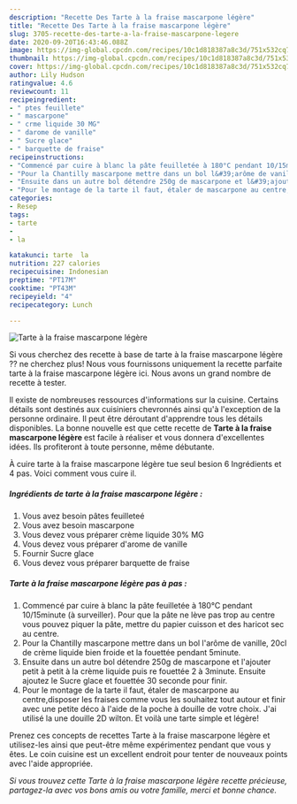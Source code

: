 ```yaml
---
description: "Recette Des Tarte à la fraise mascarpone légère"
title: "Recette Des Tarte à la fraise mascarpone légère"
slug: 3705-recette-des-tarte-a-la-fraise-mascarpone-legere
date: 2020-09-20T16:43:46.088Z
image: https://img-global.cpcdn.com/recipes/10c1d818387a8c3d/751x532cq70/tarte-a-la-fraise-mascarpone-legere-photo-principale-de-la-recette.jpg
thumbnail: https://img-global.cpcdn.com/recipes/10c1d818387a8c3d/751x532cq70/tarte-a-la-fraise-mascarpone-legere-photo-principale-de-la-recette.jpg
cover: https://img-global.cpcdn.com/recipes/10c1d818387a8c3d/751x532cq70/tarte-a-la-fraise-mascarpone-legere-photo-principale-de-la-recette.jpg
author: Lily Hudson
ratingvalue: 4.6
reviewcount: 11
recipeingredient:
- " ptes feuillete"
- " mascarpone"
- " crme liquide 30 MG"
- " darome de vanille"
- " Sucre glace"
- " barquette de fraise"
recipeinstructions:
- "Commencé par cuire à blanc la pâte feuilletée à 180°C pendant 10/15minute (à surveiller). Pour que la pâte ne lève pas trop au centre vous pouvez piquer la pâte, mettre du papier cuisson et des haricot sec au centre."
- "Pour la Chantilly mascarpone mettre dans un bol l&#39;arôme de vanille, 20cl de crème liquide bien froide et la fouettée pendant 5minute."
- "Ensuite dans un autre bol détendre 250g de mascarpone et l&#39;ajouter petit à petit à la crème liquide puis re fouettée 2 à 3minute. Ensuite ajoutez le Sucre glace et fouettée 30 seconde pour finir."
- "Pour le montage de la tarte il faut, étaler de mascarpone au centre,disposer les fraises comme vous les souhaitez tout autour et finir avec une petite déco à l&#39;aide de la poche à douille de votre choix. J&#39;ai utilisé la une douille 2D wilton. Et voilà une tarte simple et légère!"
categories:
- Resep
tags:
- tarte
- 
- la

katakunci: tarte  la 
nutrition: 227 calories
recipecuisine: Indonesian
preptime: "PT17M"
cooktime: "PT43M"
recipeyield: "4"
recipecategory: Lunch

---
```



![Tarte à la fraise mascarpone légère](https://img-global.cpcdn.com/recipes/10c1d818387a8c3d/751x532cq70/tarte-a-la-fraise-mascarpone-legere-photo-principale-de-la-recette.jpg)

Si vous cherchez des recette à base de tarte à la fraise mascarpone légère ?? ne cherchez plus! Nous vous fournissons uniquement la recette parfaite tarte à la fraise mascarpone légère ici. Nous avons un grand nombre de recette à tester.

Il existe de nombreuses ressources d'informations sur la cuisine. Certains détails sont destinés aux cuisiniers chevronnés ainsi qu'à l'exception de la personne ordinaire. Il peut être déroutant d'apprendre tous les détails disponibles. La bonne nouvelle est que cette recette de <strong> Tarte à la fraise mascarpone légère </strong> est facile à réaliser et vous donnera d'excellentes idées. Ils profiteront à toute personne, même débutante.

<!--inarticleads1-->

À cuire tarte à la fraise mascarpone légère tue seul besion 6 Ingrédients et 4 pas. Voici comment vous cuire il.

##### Ingrédients de tarte à la fraise mascarpone légère :

1. Vous avez besoin  pâtes feuilleteé
1. Vous avez besoin  mascarpone
1. Vous devez vous préparer  crème liquide 30% MG
1. Vous devez vous préparer  d&#39;arome de vanille
1. Fournir  Sucre glace
1. Vous devez vous préparer  barquette de fraise




<!--inarticleads2-->

##### Tarte à la fraise mascarpone légère pas à pas :

1. Commencé par cuire à blanc la pâte feuilletée à 180°C pendant 10/15minute (à surveiller). Pour que la pâte ne lève pas trop au centre vous pouvez piquer la pâte, mettre du papier cuisson et des haricot sec au centre.
1. Pour la Chantilly mascarpone mettre dans un bol l&#39;arôme de vanille, 20cl de crème liquide bien froide et la fouettée pendant 5minute.
1. Ensuite dans un autre bol détendre 250g de mascarpone et l&#39;ajouter petit à petit à la crème liquide puis re fouettée 2 à 3minute. Ensuite ajoutez le Sucre glace et fouettée 30 seconde pour finir.
1. Pour le montage de la tarte il faut, étaler de mascarpone au centre,disposer les fraises comme vous les souhaitez tout autour et finir avec une petite déco à l&#39;aide de la poche à douille de votre choix. J&#39;ai utilisé la une douille 2D wilton. Et voilà une tarte simple et légère!




<!--inarticleads1-->

<p>
Prenez ces concepts de recettes Tarte à la fraise mascarpone légère et utilisez-les ainsi que peut-être même expérimentez pendant que vous y êtes. Le coin cuisine est un excellent endroit pour tenter de nouveaux points avec l'aide appropriée.
</p>

<p>
<i>Si vous trouvez cette Tarte à la fraise mascarpone légère recette précieuse, partagez-la avec vos bons amis ou votre famille, merci et bonne chance.</i>
</p>
